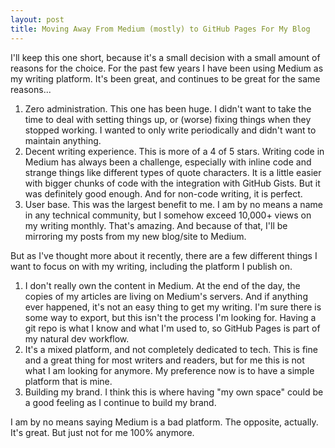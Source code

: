```yaml
---
layout: post
title: Moving Away From Medium (mostly) to GitHub Pages For My Blog
---
```


I'll keep this one short, because it's a small decision with a small amount of reasons for the choice. For the past few years I have been using Medium as my writing platform. It's been great, and continues to be great for the same reasons...

1. Zero administration. This one has been huge. I didn't want to take the time to deal with setting things up, or (worse) fixing things when they stopped working. I wanted to only write periodically and didn't want to maintain anything.
1. Decent writing experience. This is more of a 4 of 5 stars. Writing code in Medium has always been a challenge, especially with inline code and strange things like different types of quote characters. It is a little easier with bigger chunks of code with the integration with GitHub Gists. But it was definitely good enough. And for non-code writing, it is perfect.
1. User base. This was the largest benefit to me. I am by no means a name in any technical community, but I somehow exceed 10,000+ views on my writing monthly. That's amazing. And because of that, I'll be mirroring my posts from my new blog/site to Medium.

But as I've thought more about it recently, there are a few different things I want to focus on with my writing, including the platform I publish on.

1. I don't really own the content in Medium. At the end of the day, the copies of my articles are living on Medium's servers. And if anything ever happened, it's not an easy thing to get my writing. I'm sure there is some way to export, but this isn't the process I'm looking for. Having a git repo is what I know and what I'm used to, so GitHub Pages is part of my natural dev workflow.
1. It's a mixed platform, and not completely dedicated to tech. This is fine and a great thing for most writers and readers, but for me this is not what I am looking for anymore. My preference now is to have a simple platform that is mine.
1. Building my brand. I think this is where having "my own space" could be a good feeling as I continue to build my brand.

I am by no means saying Medium is a bad platform. The opposite, actually. It's great. But just not for me 100% anymore.
